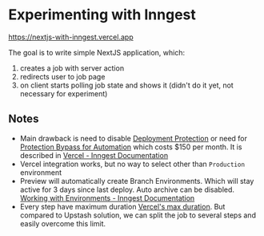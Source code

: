 # Experimenting with Inngest

https://nextjs-with-inngest.vercel.app

The goal is to write simple NextJS application, which:

1. creates a job with server action
2. redirects user to job page
3. on client starts polling job state and shows it (didn't do it yet, not necessary for experiment)

## Notes

- Main drawback is need to disable [Deployment Protection](https://vercel.com/docs/security/deployment-protection#configuring-deployment-protection) or need for [Protection Bypass for Automation](https://vercel.com/docs/security/deployment-protection/methods-to-bypass-deployment-protection/protection-bypass-automation) which costs $150 per month. It is described in [Vercel - Inngest Documentation](https://www.inngest.com/docs/deploy/vercel?ref=app-onboarding-functions#deploying-to-vercel)
- Vercel integration works, but no way to select other than `Production` environment
- Preview will automatically create Branch Environments. Which will stay active for 3 days since last deploy. Auto archive can be disabled. [Working with Environments - Inngest Documentation](https://www.inngest.com/docs/platform/environments)
- Every step have maximum duration [Vercel's max duration](https://vercel.com/docs/functions/serverless-functions/runtimes#max-duration). But compared to Upstash solution, we can split the job to several steps and easily overcome this limit.
